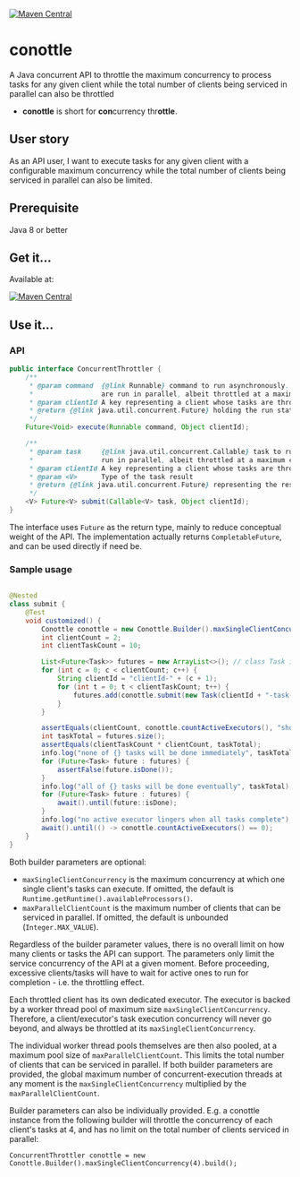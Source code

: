 [![Maven Central](https://img.shields.io/maven-central/v/io.github.q3769/conottle.svg?label=CONOTTLE)](https://search.maven.org/search?q=g:%22io.github.q3769%22%20AND%20a:%22conottle%22)

# conottle

A Java concurrent API to throttle the maximum concurrency to process tasks for any given client while the total number
of clients being serviced in parallel can also be throttled

- **conottle** is short for **con**currency thr**ottle**.

## User story

As an API user, I want to execute tasks for any given client with a configurable maximum concurrency while the total
number of clients being serviced in parallel can also be limited.

## Prerequisite

Java 8 or better

## Get it...

Available at:

[![Maven Central](https://img.shields.io/maven-central/v/io.github.q3769/conottle.svg?label=Maven%20Central)](https://search.maven.org/search?q=g:%22io.github.q3769%22%20AND%20a:%22conottle%22)

## Use it...

### API

```java
public interface ConcurrentThrottler {
    /**
     * @param command  {@link Runnable} command to run asynchronously. All such commands under the same {@code clientId}
     *                 are run in parallel, albeit throttled at a maximum concurrency.
     * @param clientId A key representing a client whose tasks are throttled while running in parallel
     * @return {@link java.util.concurrent.Future} holding the run status of the {@code command}
     */
    Future<Void> execute(Runnable command, Object clientId);

    /**
     * @param task     {@link java.util.concurrent.Callable} task to run asynchronously. All such tasks under the same {@code clientId} are
     *                 run in parallel, albeit throttled at a maximum concurrency.
     * @param clientId A key representing a client whose tasks are throttled while running in parallel
     * @param <V>      Type of the task result
     * @return {@link java.util.concurrent.Future} representing the result of the {@code task}
     */
    <V> Future<V> submit(Callable<V> task, Object clientId);
}
```

The interface uses `Future` as the return type, mainly to reduce conceptual weight of the API. The implementation
actually returns `CompletableFuture`, and can be used directly if need be.

### Sample usage

```java

@Nested
class submit {
    @Test
    void customized() {
        Conottle conottle = new Conottle.Builder().maxSingleClientConcurrency(4).maxParallelClientCount(100).build();
        int clientCount = 2;
        int clientTaskCount = 10;

        List<Future<Task>> futures = new ArrayList<>(); // class Task implements Callable<Task>
        for (int c = 0; c < clientCount; c++) {
            String clientId = "clientId-" + (c + 1);
            for (int t = 0; t < clientTaskCount; t++) {
                futures.add(conottle.submit(new Task(clientId + "-task-" + t, MIN_TASK_DURATION), clientId));
            }
        }

        assertEquals(clientCount, conottle.countActiveExecutors(), "should be 1:1 between a client and its executor");
        int taskTotal = futures.size();
        assertEquals(clientTaskCount * clientCount, taskTotal);
        info.log("none of {} tasks will be done immediately", taskTotal);
        for (Future<Task> future : futures) {
            assertFalse(future.isDone());
        }
        info.log("all of {} tasks will be done eventually", taskTotal);
        for (Future<Task> future : futures) {
            await().until(future::isDone);
        }
        info.log("no active executor lingers when all tasks complete");
        await().until(() -> conottle.countActiveExecutors() == 0);
    }
}
```

Both builder parameters are optional:

- `maxSingleClientConcurrency` is the maximum concurrency at which one single client's tasks can execute. If omitted,
  the default is `Runtime.getRuntime().availableProcessors()`.
- `maxParallelClientCount` is the maximum number of clients that can be serviced in parallel. If omitted, the default is
  unbounded (`Integer.MAX_VALUE`).

Regardless of the builder parameter values, there is no overall limit on how many clients or tasks the API can support.
The parameters only limit the service concurrency of the API at a given moment. Before proceeding, excessive
clients/tasks will have to wait for active ones to run for completion - i.e. the throttling effect.

Each throttled client has its own dedicated executor. The executor is backed by a worker thread pool of maximum
size `maxSingleClientConcurrency`. Therefore, a client/executor's task execution concurrency will never go beyond, and
always be throttled at its `maxSingleClientConcurrency`.

The individual worker thread pools themselves are then also pooled, at a maximum pool size of `maxParallelClientCount`.
This limits the total number of clients that can be serviced in parallel. If both builder parameters are provided, the
global maximum number of concurrent-execution threads at any moment is the `maxSingleClientConcurrency` multiplied by
the `maxParallelClientCount`.

Builder parameters can also be individually provided. E.g. a conottle instance from the following builder will throttle
the concurrency of each client's tasks at 4, and has no limit on the total number of clients serviced in parallel:

```jshelllanguage
ConcurrentThrottler conottle = new Conottle.Builder().maxSingleClientConcurrency(4).build();
```

